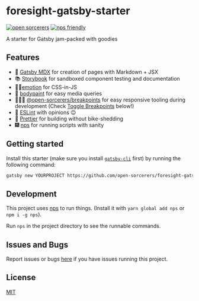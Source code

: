 # foresight-gatsby-starter

[![open sorcerers](https://img.shields.io/badge/open-sorcerers-red.svg?style=flat-square)](https://open.sorcerers.dev)
[![nps friendly](https://img.shields.io/badge/nps-friendly-blue.svg?style=flat-square)](https://github.com/sezna/nps)

A starter for Gatsby jam-packed with goodies

## Features

- 📝 [Gatsby MDX][] for creation of pages with Markdown + JSX
- 📚 [Storybook][] for sandboxed component testing and documentation 
- 👩‍🎤[emotion][] for CSS-in-JS
- 🎨 [bodypaint][] for easy media queries
- 🧙🏽‍♀️ [@open-sorcerers/breakpoints][] for easy responsive tooling during development (Check [Toggle Breakpoints][] below!)
- 💌 [ESLint][] with opinions 😉 
- 🍯 [Prettier][] for building without bike-shedding
- 🎆 [nps][] for running scripts with sanity

## Getting started

Install this starter (make sure you install [`gatsby-cli`][gatsby-cli] first) by running the following command:

```bash
gatsby new YOURPROJECT https://github.com/open-sorcerers/foresight-gatsby-starter
```

## Development

This project uses [nps][] to run things. (Install it with `yarn global add nps` or `npm i -g nps`).

Run `nps` in the project directory to see the runnable commands.

## Issues and Bugs

Report issues or bugs [here](https://github.com/open-sorcerers/foresight-gatsby-starter/issues) if you have issues running this project.

## License

[MIT](https://github.com/open-sorcerers/foresight-gatsby-starter/blob/master/LICENSE)

[Gatsby MDX]: https://www.gatsbyjs.org/packages/gatsby-plugin-mdx/
[gatsby-cli]: https://www.gatsbyjs.org/packages/gatsby-cli
[nps]: https://github.com/sezna/nps
[Storybook]: https://storybook.js.org/
[emotion]: https://emotion.sh/
[bodypaint]: https://npmjs.org/package/bodypaint
[@open-sorcerers/breakpoints]: https://npmjs.org/package/@open-sorcerers/breakpoints
[ESLint]: https://eslint.org/
[Prettier]: https://prettier.io/
[Toggle Breakpoints]: /#toggle-breakpoints
